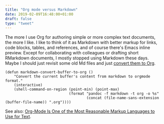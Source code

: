 ```yaml
---
title: "Org mode versus Markdown"
date: 2019-02-09T16:48:00+01:00
draft: false
type: "tweet"
---
```


The more I use Org for authoring simple or more complex text documents, the more
I like. I like to think of it as Markdown with better markup for links, code
blocks, tables, and references, and of course there's Emacs inline preview.
Except for collaborating with colleagues or drafting short RMarkdown documents,
I mostly stopped using Markdown these days. Maybe I should just revisit some old
Md files and just [convert them to Org](https://emacs.stackexchange.com/a/41619).

```emacs-lisp
(defun markdown-convert-buffer-to-org ()
    "Convert the current buffer's content from markdown to orgmode format."
    (interactive)
    (shell-command-on-region (point-min) (point-max)
                             (format "pandoc -f markdown -t org -o %s"
                                     (concat (file-name-sans-extension (buffer-file-name)) ".org"))))
```

See also: [Org-Mode Is One of the Most Reasonable Markup Languages to Use for
Text](https://karl-voit.at/2017/09/23/orgmode-as-markup-only/).
